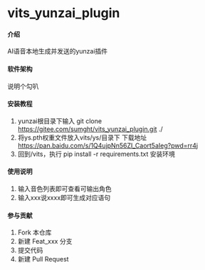 # vits_yunzai_plugin

#### 介绍
AI语音本地生成并发送的yunzai插件

#### 软件架构
说明个勾叭


#### 安装教程

1.  yunzai根目录下输入
    git clone https://gitee.com/sumght/vits_yunzai_plugin.git ./
2.  将ys.pth权重文件放入vits/ys/目录下
    下载地址 https://pan.baidu.com/s/1Q4ujpNn56ZI_Caort5aIeg?pwd=rr4j
3.  回到/vits，执行
    pip install -r requirements.txt
    安装环境

#### 使用说明

1.  输入音色列表即可查看可输出角色
2.  输入xxx说xxxx即可生成对应语句

#### 参与贡献

1.  Fork 本仓库
2.  新建 Feat_xxx 分支
3.  提交代码
4.  新建 Pull Request
